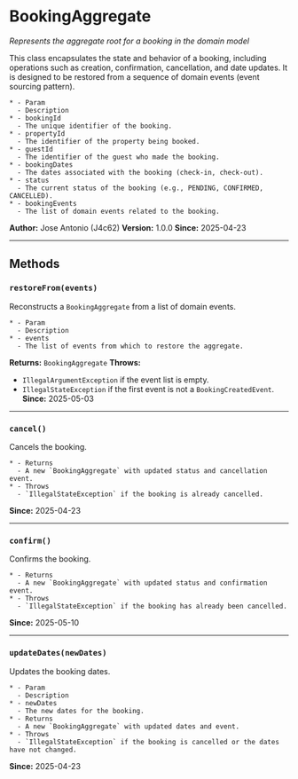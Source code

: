 # BookingAggregate

*Represents the aggregate root for a booking in the domain model*

This class encapsulates the state and behavior of a booking, including operations such as creation, confirmation,
cancellation, and date updates. It is designed to be restored from a sequence of domain events (event sourcing pattern).

```{list-table} Parameters for BookingAggregate
* - Param
  - Description
* - bookingId
  - The unique identifier of the booking.
* - propertyId
  - The identifier of the property being booked.
* - guestId
  - The identifier of the guest who made the booking.
* - bookingDates
  - The dates associated with the booking (check-in, check-out).
* - status
  - The current status of the booking (e.g., PENDING, CONFIRMED, CANCELLED).
* - bookingEvents
  - The list of domain events related to the booking.
````

**Author:** Jose Antonio (J4c62)
**Version:** 1.0.0
**Since:** 2025-04-23

---

## Methods

### `restoreFrom(events)`

Reconstructs a `BookingAggregate` from a list of domain events.

```{list-table} restoreFrom
* - Param
  - Description
* - events
  - The list of events from which to restore the aggregate.
```

**Returns:** `BookingAggregate`
**Throws:**

* `IllegalArgumentException` if the event list is empty.
* `IllegalStateException` if the first event is not a `BookingCreatedEvent`.
  **Since:** 2025-05-03

---

### `cancel()`

Cancels the booking.

```{list-table} cancel
* - Returns
  - A new `BookingAggregate` with updated status and cancellation event.
* - Throws
  - `IllegalStateException` if the booking is already cancelled.
```

**Since:** 2025-04-23

---

### `confirm()`

Confirms the booking.

```{list-table} confirm
* - Returns
  - A new `BookingAggregate` with updated status and confirmation event.
* - Throws
  - `IllegalStateException` if the booking has already been cancelled.
```

**Since:** 2025-05-10

---

### `updateDates(newDates)`

Updates the booking dates.

```{list-table} updateDates
* - Param
  - Description
* - newDates
  - The new dates for the booking.
* - Returns
  - A new `BookingAggregate` with updated dates and event.
* - Throws
  - `IllegalStateException` if the booking is cancelled or the dates have not changed.
```

**Since:** 2025-04-23

